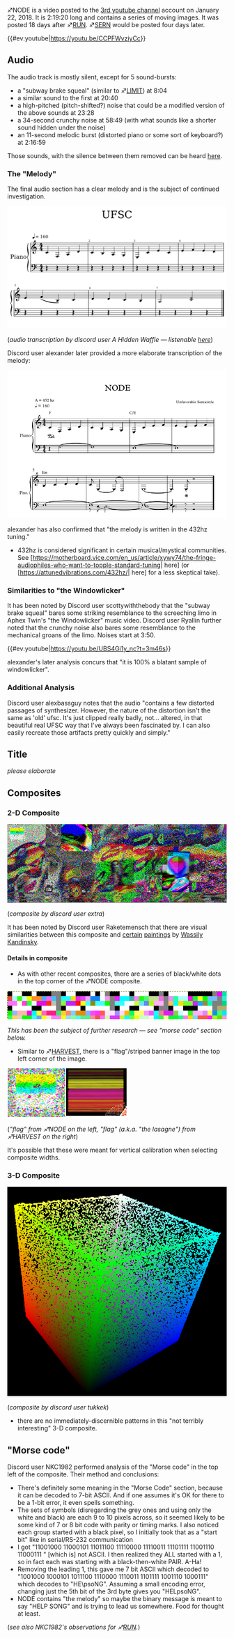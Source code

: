 ♐NODE is a video posted to the [3rd youtube
channel](3rd_youtube_channel "wikilink") account on January 22, 2018. It
is 2:19:20 long and contains a series of moving images. It was posted 18
days after ♐[RUN](RUN "wikilink"). ♐[SERN](SERN "wikilink") would be
posted four days later.

{{\#ev:youtube|<https://youtu.be/CCPFWvziyCc>}}

## Audio

The audio track is mostly silent, except for 5 sound-bursts:

  - a "subway brake squeal" (similar to ♐[LIMIT](LIMIT "wikilink")) at
    8:04
  - a similar sound to the first at 20:40
  - a high-pitched (pitch-shifted?) noise that could be a modified
    version of the above sounds at 23:28
  - a 34-second crunchy noise at 58:49 (with what sounds like a shorter
    sound hidden under the noise)
  - an 11-second melodic burst (distorted piano or some sort of
    keyboard?) at 2:16:59

Those sounds, with the silence between them removed can be heard
[here](https://clyp.it/0g5p0e31).

### The "Melody"

The final audio section has a clear melody and is the subject of
continued investigation.

![Node\_transcription.png](Node_transcription.png
"Node_transcription.png")

(*audio transcription by discord user A Hidden Waffle — listenable
[here](https://flat.io/score/5a6a5602403e3b06e6ab05ee-ufsc)*)

Discord user alexander later provided a more elaborate transcription of
the melody:

![Node\_transcription\_-\_Full\_Score.png](Node_transcription_-_Full_Score.png
"Node_transcription_-_Full_Score.png")

alexander has also confirmed that "the melody is written in the 432hz
tuning."

  - 432hz is considered significant in certain musical/mystical
    communities. See
    \[<https://motherboard.vice.com/en_us/article/xywy74/the-fringe-audiophiles-who-want-to-topple-standard-tuning>|
    here\] (or \[<https://attunedvibrations.com/432hz/>| here\] for a
    less skeptical take).

### Similarities to "the Windowlicker"

It has been noted by Discord user scottywiththebody that the "subway
brake squeal" bares some striking resemblance to the screeching limo in
Aphex Twin's "the Windowlicker" music video. Discord user Ryallin
further noted that the crunchy noise also bares some resemblance to the
mechanical groans of the limo. Noises start at 3:50.

{{\#ev:youtube|<https://youtu.be/UBS4Gi1y_nc?t=3m46s>}}

alexander's later analysis concurs that "it is 100% a blatant sample of
windowlicker".

### Additional Analysis

Discord user alexbassguy notes that the audio "contains a few distorted
passages of synthesizer. However, the nature of the distortion isn't the
same as 'old' ufsc. It's just clipped really badly, not... altered, in
that beautiful real UFSC way that I've always been fascinated by. I can
also easily recreate those artifacts pretty quickly and simply."

## Title

*please elaborate*

## Composites

### 2-D Composite

![Node\_composite\_width\_839.png](Node_composite_width_839.png
"Node_composite_width_839.png")

(*composite by discord user extra*)

It has been noted by Discord user Raketemensch that there are visual
similarities between this composite and
[certain](https://images-ext-1.discordapp.net/external/oXuES9EQAqW9SbhJx7I_x3acEkV9KtexYDt7ZMf1uYs/https/upload.wikimedia.org/wikipedia/commons/b/b4/Vassily_Kandinsky%2C_1913_-_Composition_7.jpg?width=400&height=263)
[paintings](https://images-ext-2.discordapp.net/external/JP7-xXaR7HCjPEnh1CS6Vr1FFfgIrMA8jZVKyDxcBZQ/http/www.wassilykandinsky.net/images/works/205.jpg?width=341&height=301)
by [Wassily Kandinsky](https://en.wikipedia.org/wiki/Wassily_Kandinsky).

#### Details in composite

  - As with other recent composites, there are a series of black/white
    dots in the top corner of the ♐NODE composite.

![Node\_composite\_top\_left\_corner\_zoomed\_in.png](Node_composite_top_left_corner_zoomed_in.png
"Node_composite_top_left_corner_zoomed_in.png")

*This has been the subject of further research — see "morse code"
section below.*

  - Similar to ♐[HARVEST](HARVEST "wikilink"), there is a "flag"/striped
    banner image in the top left corner of the image.

![Node\_+\_harvest\_flags.png](Node_+_harvest_flags.png
"Node_+_harvest_flags.png")

(*"flag" from ♐NODE on the left, "flag" (a.k.a. "the lasagne") from
♐HARVEST on the right*)

It's possible that these were meant for vertical calibration when
selecting composite widths.

### 3-D Composite

![Node\_3-d\_composite\_by\_tukkek.png](Node_3-d_composite_by_tukkek.png
"Node_3-d_composite_by_tukkek.png")

(*composite by discord user tukkek*)

  - there are no immediately-discernible patterns in this "not terribly
    interesting" 3-D composite.

## "Morse code"

Discord user NKC1982 performed analysis of the "Morse code" in the top
left of the composite. Their method and conclusions:

  - There's definitely some meaning in the "Morse Code" section, because
    it can be decoded to 7-bit ASCII. And if one assumes it's OK for
    there to be a 1-bit error, it even spells something.
  - The sets of symbols (disregarding the grey ones and using only the
    white and black) are each 9 to 10 pixels across, so it seemed likely
    to be some kind of 7 or 8 bit code with parity or timing marks. I
    also noticed each group started with a black pixel, so I initially
    took that as a "start bit" like in serial/RS-232 communication
  - I got "11001000 11000101 11011100 11110000 11110011 11101111
    11001110 11000111 " \[which is\] not ASCII. I then realized they ALL
    started with a 1, so in fact each was starting with a
    black-then-white PAIR. A-Ha\!
  - Removing the leading 1, this gave me 7 bit ASCII which decoded to
    "1001000 1000101 1011100 1110000 1110011 1101111 1001110 1000111"
    which decodes to "HE\\psoNG". Assuming a small encoding error,
    changing just the 5th bit of the 3rd byte gives you "HELpsoNG".
  - NODE contains "the melody" so maybe the binary message is meant to
    say "HELP SONG" and is trying to lead us somewhere. Food for thought
    at least.

(*see also NKC1982's observations for ♐[RUN](RUN "wikilink").*)
